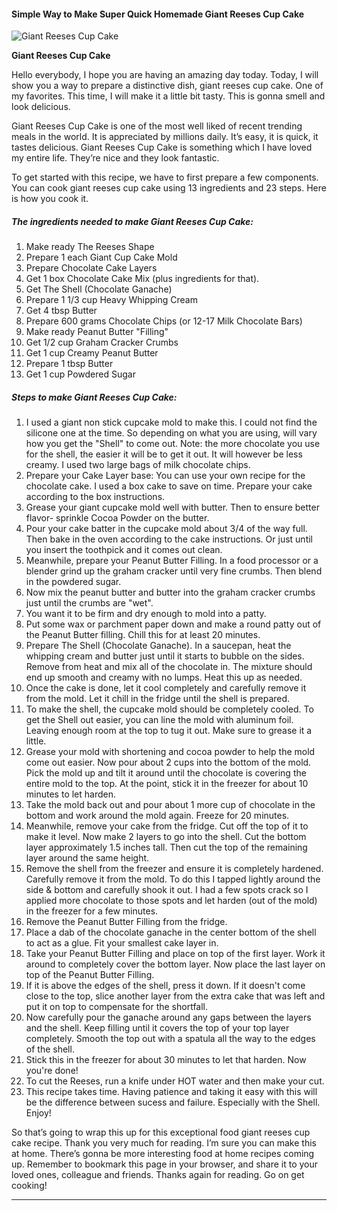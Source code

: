             

#### Simple Way to Make Super Quick Homemade Giant Reeses Cup Cake

![Giant Reeses Cup Cake](https://img-global.cpcdn.com/recipes/6271196777676800/751x532cq70/giant-reeses-cup-cake-recipe-main-photo.jpg)

**Giant Reeses Cup Cake**

Hello everybody, I hope you are having an amazing day today. Today, I will show you a way to prepare a distinctive dish, giant reeses cup cake. One of my favorites. This time, I will make it a little bit tasty. This is gonna smell and look delicious.

Giant Reeses Cup Cake is one of the most well liked of recent trending meals in the world. It is appreciated by millions daily. It’s easy, it is quick, it tastes delicious. Giant Reeses Cup Cake is something which I have loved my entire life. They’re nice and they look fantastic.

To get started with this recipe, we have to first prepare a few components. You can cook giant reeses cup cake using 13 ingredients and 23 steps. Here is how you cook it.

##### The ingredients needed to make Giant Reeses Cup Cake:

1.  Make ready The Reeses Shape
2.  Prepare 1 each Giant Cup Cake Mold
3.  Prepare Chocolate Cake Layers
4.  Get 1 box Chocolate Cake Mix (plus ingredients for that).
5.  Get The Shell (Chocolate Ganache)
6.  Prepare 1 1/3 cup Heavy Whipping Cream
7.  Get 4 tbsp Butter
8.  Prepare 600 grams Chocolate Chips (or 12-17 Milk Chocolate Bars)
9.  Make ready Peanut Butter "Filling"
10.  Get 1/2 cup Graham Cracker Crumbs
11.  Get 1 cup Creamy Peanut Butter
12.  Prepare 1 tbsp Butter
13.  Get 1 cup Powdered Sugar

##### Steps to make Giant Reeses Cup Cake:

1.  I used a giant non stick cupcake mold to make this. I could not find the silicone one at the time. So depending on what you are using, will vary how you get the "Shell" to come out. Note: the more chocolate you use for the shell, the easier it will be to get it out. It will however be less creamy. I used two large bags of milk chocolate chips.
2.  Prepare your Cake Layer base: You can use your own recipe for the chocolate cake. I used a box cake to save on time. Prepare your cake according to the box instructions.
3.  Grease your giant cupcake mold well with butter. Then to ensure better flavor- sprinkle Cocoa Powder on the butter.
4.  Pour your cake batter in the cupcake mold about 3/4 of the way full. Then bake in the oven according to the cake instructions. Or just until you insert the toothpick and it comes out clean.
5.  Meanwhile, prepare your Peanut Butter Filling. In a food processor or a blender grind up the graham cracker until very fine crumbs. Then blend in the powdered sugar.
6.  Now mix the peanut butter and butter into the graham cracker crumbs just until the crumbs are "wet".
7.  You want it to be firm and dry enough to mold into a patty.
8.  Put some wax or parchment paper down and make a round patty out of the Peanut Butter filling. Chill this for at least 20 minutes.
9.  Prepare The Shell (Chocolate Ganache). In a saucepan, heat the whipping cream and butter just until it starts to bubble on the sides. Remove from heat and mix all of the chocolate in. The mixture should end up smooth and creamy with no lumps. Heat this up as needed.
10.  Once the cake is done, let it cool completely and carefully remove it from the mold. Let it chill in the fridge until the shell is prepared.
11.  To make the shell, the cupcake mold should be completely cooled. To get the Shell out easier, you can line the mold with aluminum foil. Leaving enough room at the top to tug it out. Make sure to grease it a little.
12.  Grease your mold with shortening and cocoa powder to help the mold come out easier. Now pour about 2 cups into the bottom of the mold. Pick the mold up and tilt it around until the chocolate is covering the entire mold to the top. At the point, stick it in the freezer for about 10 minutes to let harden.
13.  Take the mold back out and pour about 1 more cup of chocolate in the bottom and work around the mold again. Freeze for 20 minutes.
14.  Meanwhile, remove your cake from the fridge. Cut off the top of it to make it level. Now make 2 layers to go into the shell. Cut the bottom layer approximately 1.5 inches tall. Then cut the top of the remaining layer around the same height.
15.  Remove the shell from the freezer and ensure it is completely hardened. Carefully remove it from the mold. To do this I tapped lightly around the side & bottom and carefully shook it out. I had a few spots crack so I applied more chocolate to those spots and let harden (out of the mold) in the freezer for a few minutes.
16.  Remove the Peanut Butter Filling from the fridge.
17.  Place a dab of the chocolate ganache in the center bottom of the shell to act as a glue. Fit your smallest cake layer in.
18.  Take your Peanut Butter Filling and place on top of the first layer. Work it around to completely cover the bottom layer. Now place the last layer on top of the Peanut Butter Filling.
19.  If it is above the edges of the shell, press it down. If it doesn't come close to the top, slice another layer from the extra cake that was left and put it on top to compensate for the shortfall.
20.  Now carefully pour the ganache around any gaps between the layers and the shell. Keep filling until it covers the top of your top layer completely. Smooth the top out with a spatula all the way to the edges of the shell.
21.  Stick this in the freezer for about 30 minutes to let that harden. Now you're done!
22.  To cut the Reeses, run a knife under HOT water and then make your cut.
23.  This recipe takes time. Having patience and taking it easy with this will be the difference between sucess and failure. Especially with the Shell. Enjoy!

So that’s going to wrap this up for this exceptional food giant reeses cup cake recipe. Thank you very much for reading. I’m sure you can make this at home. There’s gonna be more interesting food at home recipes coming up. Remember to bookmark this page in your browser, and share it to your loved ones, colleague and friends. Thanks again for reading. Go on get cooking!

* * *